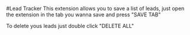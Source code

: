 #Lead Tracker
This extension allows you to save a list of leads, just open the extension in the tab you wanna save and press "SAVE TAB"

To delete yous leads just double click "DELETE ALL"
